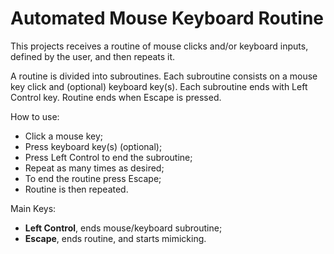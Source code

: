 # Automated Mouse Keyboard Routine


This projects receives a routine of mouse clicks and/or keyboard inputs, defined by the user, and then repeats it.

A routine is divided into subroutines. Each subroutine consists on a mouse key click and (optional) keyboard key(s). Each subroutine ends with Left Control key. Routine ends when Escape is pressed.


How to use:
* Click a mouse key;
* Press keyboard key(s) (optional);
* Press Left Control to end the subroutine;
* Repeat as many times as desired;
* To end the routine press Escape;
* Routine is then repeated.


Main Keys:
* __Left Control__, ends mouse/keyboard subroutine;
* __Escape__, ends routine, and starts mimicking.